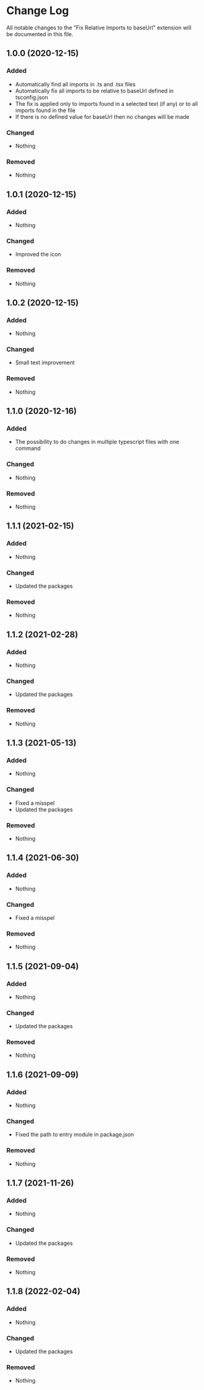 # Change Log

All notable changes to the "Fix Relative Imports to baseUrl" extension will be documented in this file.

## 1.0.0 (2020-12-15)

### Added

- Automatically find all imports in .ts and .tsx files
- Automatically fix all imports to be relative to baseUrl defined in tsconfig.json
- The fix is applied only to imports found in a selected text (if any) or to all imports found in the file
- If there is no defined value for baseUrl then no changes will be made

### Changed

- Nothing

### Removed

- Nothing

## 1.0.1 (2020-12-15)

### Added

- Nothing

### Changed

- Improved the icon

### Removed

- Nothing

## 1.0.2 (2020-12-15)

### Added

- Nothing

### Changed

- Small text improvement

### Removed

- Nothing

## 1.1.0 (2020-12-16)

### Added

- The possibility to do changes in multiple typescript files with one command

### Changed

- Nothing

### Removed

- Nothing

## 1.1.1 (2021-02-15)

### Added

- Nothing

### Changed

- Updated the packages

### Removed

- Nothing

## 1.1.2 (2021-02-28)

### Added

- Nothing

### Changed

- Updated the packages

### Removed

- Nothing

## 1.1.3 (2021-05-13)

### Added

- Nothing

### Changed

- Fixed a misspel
- Updated the packages

### Removed

- Nothing

## 1.1.4 (2021-06-30)

### Added

- Nothing

### Changed

- Fixed a misspel

### Removed

- Nothing

## 1.1.5 (2021-09-04)

### Added

- Nothing

### Changed

- Updated the packages

### Removed

- Nothing

## 1.1.6 (2021-09-09)

### Added

- Nothing

### Changed

- Fixed the path to entry module in package.json

### Removed

- Nothing

## 1.1.7 (2021-11-26)

### Added

- Nothing

### Changed

- Updated the packages

### Removed

- Nothing

## 1.1.8 (2022-02-04)

### Added

- Nothing

### Changed

- Updated the packages

### Removed

- Nothing
